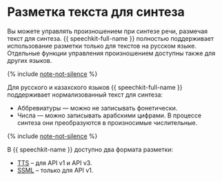 # Разметка текста для синтеза


Вы можете управлять произношением при синтезе речи, размечая текст для синтеза. {{ speechkit-full-name }} полностью поддерживает использование разметки только для текстов на русском языке. Отдельные функции управления произношением доступны также для других языков.

{% include [note-not-silence](../../../_includes/speechkit/note-templates-markup.md) %}

Для русского и казахского языков {{ speechkit-full-name }} поддерживает нормализованный текст для синтеза:

* Аббревиатуры — можно не записывать фонетически.
* Числа — можно записывать арабскими цифрами. В процессе синтеза они преобразуются в произносимые числительные.

{% include [note-not-silence](../../../_includes/speechkit/note-not-silence.md) %}


В {{ speechkit-name }} доступно два формата разметки:

* [TTS](tts-markup.md) – для API v1 и API v3.
* [SSML](ssml.md) – только для API v1.

